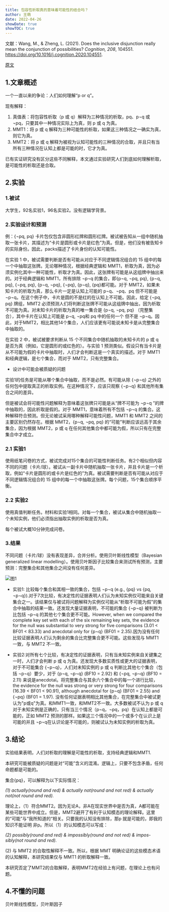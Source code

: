 ```yaml
---
title: 包容性析取真的意味着可能性的结合吗？
author: 王萌
date: 2022-04-26
showDate: true 
showTOC: true
---
```


文献：Wang, M., & Zheng, L. (2021). Does the inclusive disjunction really mean the conjunction of possibilities? *Cognition, 208*, 104551. https://doi.org/10.1016/j.cognition.2020.104551.

[原文](../Source_Files/2022-04-26-WM1.pdf)

## 1.文章概述

一个一直以来的争论：人们如何理解“p or q”。

现有解释：

1. 真值表：将包容性析取（p 或 q）解释为三种情况的析取，pq、p¬q 或 ¬pq，只要其中一种情况实际上为真，则 p 或 q 为真。
2. MMT1：将 p 或 q 解释为三种可能性的析取，如果这三种情况之一确实为真，则它为真。 
3. MMT2：将 p 或 q 解释为被视为认知可能性的三种情况的合取，并且只有当所有三种情况在认知上都是可能的时，它才为真。

已有实证研究没有区分这些不同解释，本文通过实验研究人们到底如何理解析取，是可能性的析取还是合取。

## 2.实验

### 1.被试

大学生，92名实验1，96名实验2。没有逻辑学背景。

### 2.实验设计和预测

例：{¬pq, pq} 卡片包仅包含非圆形红牌和圆形红牌。被试被告知从一组中随机抽取一张卡片，其描述为“卡片是圆形或卡片是红色”为真。但是，他们没有被告知卡的实际身份。因此，packs描述了卡片身份的认知可能性。

在实验 1 中，被试需要判断是否有可能从对应于不同逻辑情况组合的 15 组中的每一个中抽取这张牌。无论哪种情况，根据经典逻辑和 MMT1，析取为真，因为必须实例化其中一种可能性，析取才为真。因此，这张牌有可能是从这组牌中抽出来的。对于经典逻辑和 MMT1，所有排除 ¬p¬q 的集合，即{p¬q, ¬pq, pq}, {p¬q, pq}, {¬pq, pq}, {p¬q, ¬pq}, {¬pq}, {p¬q}, {pq}都可能。对于 MMT2，如果未知卡片的析取为真，那么卡片一定是认知上可能的 p¬q、¬pq、pq 但不可能是 ¬p¬q。在这个例子中，卡片是圆的不是红的在认知上不可能。因此，给定 {¬pq, pq} 牌组，MMT2 必须预测人们将判断这张牌不可能从这组牌中抽出，因为析取不可能为真。对未知卡片的析取为真的唯一集合是 {p¬q, ¬pq, pq} （完整集合），其中卡片在认知上可能是 p¬q, ¬pq和 pq 中的任何一个 但不是 ¬p¬q。因此，对于MMT2，相比其他14个集合，人们应该更有可能说未知卡是从完整集合中抽取的。

在实验 2 中，被试被要求判断从 15 个不同集合中随机抽取的未知卡片的 p 或 q 是否为真（例如，它是圆形的或红色的）。与实验 1 预测类似。假设只有当卡片是从不可能为假的卡片中抽取时，人们才会判断这是一个真实的描述。对于 MMT1 和经典逻辑，是七个集合，而对于 MMT2，只有完整集合。

- 设计中可能会被质疑的问题

实验1的任务是可能从哪个集合中抽取，而不是必然。有可能从除 {¬p¬q} 之外的任何包中提取真正的析取实例。在这种情况下，应该只观察 {¬p¬q} 和其他所有集合之间的差异。

但是被试会将可能性问题解释为意味着这张牌只可能是从“牌不可能为 ¬p¬q ”的牌中抽取的，因此析取是假的。对于 MMT1，意味着所有不包括 ¬p¬q 的集合。这种解释符合预测。但无论被试采用哪种解释可能性问题，MMT1 和 MMT2 之间的主要区别仍然存在。根据 MMT2，{p¬q, ¬pq, pq} 的“可能”判断应该远高于其余集合，因为根据 MMT2，p 或 q 在任何其他集合中都可能为假，所以只有在完整集合中才成立。

### 2.1 实验1

使用纸笔问卷的方式，被试完成对15个集合的可能性判断任务。有2个相似但内容不同的问题（卡片/球）。被试从一副卡片中随机抽取一张卡片，并且卡片是一个析取，例如“卡片是圆形的或卡片是红色的”为真。被试需要判断是否有可能从对应于不同逻辑情况组合的 15 组中的每一个中抽取这张牌。每个问题，15个集合顺序平衡。

### 2.2 实验2

使用真值判断任务。材料和实验1相同。对每一个集合，被试从集合中随机抽取一个未知实例，他们必须指出抽取实例的析取是否为真。

每个被试大概10分钟完成问卷。

### 3.结果

不同问题（卡片/球）没有表现差异，合并分析。使用贝叶斯线性模型（Bayesian generalized linear modelling）。使用贝叶斯因子比较集合来测试所有预测，主要预测：完整集合和其他集合之间没有任何差异。

![图1](../Supporting_Information/2022-04-26-WM1-fig1.png)

- 实验1: 比较每个集合和其相一致的集合，包括 ¬p¬q (e.g., {pq} vs {pq, ¬p¬q}).对于7次比较，有决定性的证据表明人们认为未知实例仅可能来自关键集合之一。该结果仅与被试将问题解释为实例仅可能从“析取不可能为假”的集合中抽取的结果一致。还发现大量证据表明，不可能的集合 {¬p¬q} 被判断为比包括 ¬p¬q 的其他七个集合更不可能。However, when we compared the complete key set with each of the six remaining key sets, the evidence for the null was substantial to very strong for five comparisons (3.01 < BF01 < 83.33) and anecdotal only for {p¬q} (BF01 = 2.35).因为没有任何比较证据表明人们认为剩余的集合比完整集合更不可能。这些发现与 MMT1 一致，与 MMT2 不一致。

- 实验2:对所有七个比较，有决定性的证据表明，只有当未知实例来自关键集之一时，人们才会判断 p 或 q 为真。还发现大多数实质性或更大的证据表明，对于不可能集合 {¬p¬q}，人们对未知实例的 p 或 q 判断比其他七个集合（包括 ¬p¬q）要少，对于 {p¬q, ¬p¬q} (BF10 = 2.92) 和 {¬pq, ¬p¬q} (BF10 = 2.11) 来说是anecdotal。将完整集合与其余六个集合中的每一个进行比较，the evidence for the null was strong or very strong for four comparisons (16.39 < BF01 < 90.91), although anecdotal for {p¬q} (BF01 = 2.55) and {¬pq} (BF01 = 1.97). 没有任何证据表明相比其他集合，在完整集合中被试更认为"p或q"为真。和MMT1一致，和MMT2不一致。大多数被试不认为 p 或 q 对于未知实例是正确的，只有当三个情况（p¬q，¬pq，pq）在认知上都是可能的，正如 MMT2 预测的那样。如果这三个情况中的一个或多个在认识上是可能的并且 ¬p¬q在认识论是不可能的，则被试认为未知实例的析取为真。

## 3.结论

实验结果表明，人们对析取的理解是可能性的析取，支持经典逻辑和MMT1.

本研究可能被质疑的问题是对“可能”含义的混淆。逻辑上，只要不包含矛盾，任何命题都是可能的。

集合{pq}，可以解释为以下实际情况：

*(1) actually(round and red) & actually not(round and not red) & actually not(not round and red).*

理论上，（1）符合MMT2。因为无论A，非A在现实世界中是否为真，A都可能在某些可能世界中成立。但是，MMT2避开了有利于认知模态的理论解释。这里的“可能”与“我所知道的“相关。只要我的认知没有排除，那p 就是可能的，即我的知识不能证明 非p。所以（1）的认知模态可以写成：

*(2) possibly(round and red) & impossibly(round and not red) & impos- sibly(not round and red).*

(2) 与 MMT2 的合取性解释不一致。所以，根据 MMT 明确论证的这些模态术语的认知解释，本研究结果仅与 MMT1 的析取解释一致。

本研究否定了MMT2的合取解释，表明MMT2在经验上有问题，在理论上也有问题。

## 4.不懂的问题

贝叶斯线性模型，贝叶斯因子
